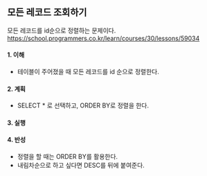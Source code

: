 ## 모든 레코드 조회하기
모든 레코드를 id순으로 정렬하는 문제이다.
https://school.programmers.co.kr/learn/courses/30/lessons/59034

#### 1. 이해
- 테이블이 주어졌을 때 모든 레코드를 id 순으로 정렬한다.

#### 2. 계획
- SELECT * 로 선택하고, ORDER BY로 정렬을 한다. 

#### 3. 실행

#### 4. 반성
- 정렬을 할 때는 ORDER BY를 활용한다.
- 내림차순으로 하고 싶다면 DESC를 뒤에 붙여준다.
